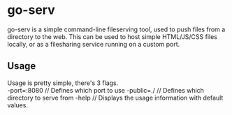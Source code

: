 go-serv
=======
  
go-serv is a simple command-line fileserving tool, used to push files from a directory to the web. This can be used to host simple HTML/JS/CSS files locally, or as a filesharing service running on a custom port.
  
Usage
-----
  
Usage is pretty simple, there's 3 flags.  
-port=:8080 // Defines which port to use
-public=./  // Defines which directory to serve from
-help				// Displays the usage information with default values.

